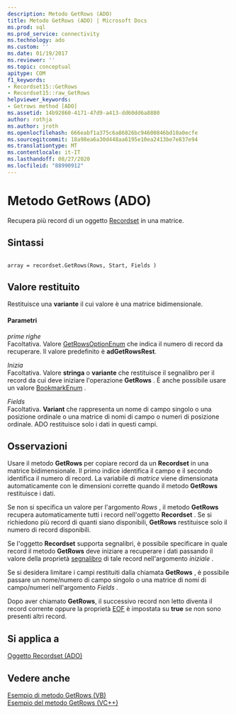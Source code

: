 ```yaml
---
description: Metodo GetRows (ADO)
title: Metodo GetRows (ADO) | Microsoft Docs
ms.prod: sql
ms.prod_service: connectivity
ms.technology: ado
ms.custom: ''
ms.date: 01/19/2017
ms.reviewer: ''
ms.topic: conceptual
apitype: COM
f1_keywords:
- Recordset15::GetRows
- Recordset15::raw_GetRows
helpviewer_keywords:
- Getrows method [ADO]
ms.assetid: 14b92860-4171-47d9-a413-dd60dd6a8880
author: rothja
ms.author: jroth
ms.openlocfilehash: 666eabf1a375c6a86826bc94600846bd10a0ecfe
ms.sourcegitcommit: 18a98ea6a30d448aa6195e10ea2413be7e837e94
ms.translationtype: MT
ms.contentlocale: it-IT
ms.lasthandoff: 08/27/2020
ms.locfileid: "88990912"
---
```

# <a name="getrows-method-ado"></a>Metodo GetRows (ADO)
Recupera più record di un oggetto [Recordset](./recordset-object-ado.md) in una matrice.  
  
## <a name="syntax"></a>Sintassi  
  
```  
  
array = recordset.GetRows(Rows, Start, Fields )  
```  
  
## <a name="return-value"></a>Valore restituito  
 Restituisce una **variante** il cui valore è una matrice bidimensionale.  
  
#### <a name="parameters"></a>Parametri  
 *prime righe*  
 Facoltativa. Valore [GetRowsOptionEnum](./getrowsoptionenum.md) che indica il numero di record da recuperare. Il valore predefinito è **adGetRowsRest**.  
  
 *Inizia*  
 Facoltativa. Valore **stringa** o **variante** che restituisce il segnalibro per il record da cui deve iniziare l'operazione **GetRows** . È anche possibile usare un valore [BookmarkEnum](./bookmarkenum.md) .  
  
 *Fields*  
 Facoltativa. **Variant** che rappresenta un nome di campo singolo o una posizione ordinale o una matrice di nomi di campo o numeri di posizione ordinale. ADO restituisce solo i dati in questi campi.  
  
## <a name="remarks"></a>Osservazioni  
 Usare il metodo **GetRows** per copiare record da un **Recordset** in una matrice bidimensionale. Il primo indice identifica il campo e il secondo identifica il numero di record. La variabile di *matrice* viene dimensionata automaticamente con le dimensioni corrette quando il metodo **GetRows** restituisce i dati.  
  
 Se non si specifica un valore per l'argomento *Rows* , il metodo **GetRows** recupera automaticamente tutti i record nell'oggetto **Recordset** . Se si richiedono più record di quanti siano disponibili, **GetRows** restituisce solo il numero di record disponibili.  
  
 Se l'oggetto **Recordset** supporta segnalibri, è possibile specificare in quale record il metodo **GetRows** deve iniziare a recuperare i dati passando il valore della proprietà [segnalibro](./bookmark-property-ado.md) di tale record nell'argomento *iniziale* .  
  
 Se si desidera limitare i campi restituiti dalla chiamata **GetRows** , è possibile passare un nome/numero di campo singolo o una matrice di nomi di campo/numeri nell'argomento *Fields* .  
  
 Dopo aver chiamato **GetRows**, il successivo record non letto diventa il record corrente oppure la proprietà [EOF](./bof-eof-properties-ado.md) è impostata su **true** se non sono presenti altri record.  
  
## <a name="applies-to"></a>Si applica a  
 [Oggetto Recordset (ADO)](./recordset-object-ado.md)  
  
## <a name="see-also"></a>Vedere anche  
 [Esempio di metodo GetRows (VB)](./getrows-method-example-vb.md)   
 [Esempio del metodo GetRows (VC++)](./getrows-method-example-vc.md)